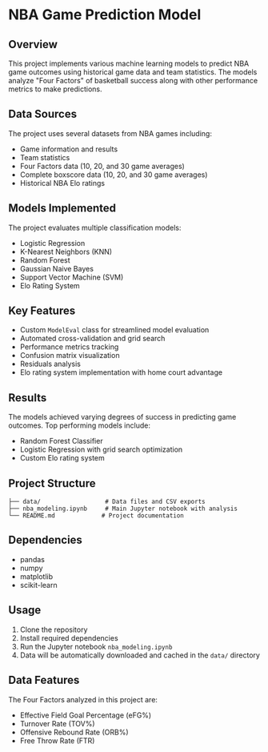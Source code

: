 # NBA Game Prediction Model

## Overview
This project implements various machine learning models to predict NBA game outcomes using historical game data and team statistics. The models analyze "Four Factors" of basketball success along with other performance metrics to make predictions.

## Data Sources
The project uses several datasets from NBA games including:
- Game information and results
- Team statistics
- Four Factors data (10, 20, and 30 game averages)
- Complete boxscore data (10, 20, and 30 game averages)
- Historical NBA Elo ratings

## Models Implemented
The project evaluates multiple classification models:
- Logistic Regression
- K-Nearest Neighbors (KNN)
- Random Forest
- Gaussian Naive Bayes
- Support Vector Machine (SVM)
- Elo Rating System

## Key Features
- Custom `ModelEval` class for streamlined model evaluation
- Automated cross-validation and grid search
- Performance metrics tracking
- Confusion matrix visualization
- Residuals analysis
- Elo rating system implementation with home court advantage

## Results
The models achieved varying degrees of success in predicting game outcomes. Top performing models include:
- Random Forest Classifier
- Logistic Regression with grid search optimization
- Custom Elo rating system

## Project Structure
```
├── data/                  # Data files and CSV exports
├── nba_modeling.ipynb     # Main Jupyter notebook with analysis
└── README.md             # Project documentation
```

## Dependencies
- pandas
- numpy
- matplotlib
- scikit-learn

## Usage
1. Clone the repository
2. Install required dependencies
3. Run the Jupyter notebook `nba_modeling.ipynb`
4. Data will be automatically downloaded and cached in the `data/` directory

## Data Features
The Four Factors analyzed in this project are:
- Effective Field Goal Percentage (eFG%)
- Turnover Rate (TOV%)
- Offensive Rebound Rate (ORB%)
- Free Throw Rate (FTR)